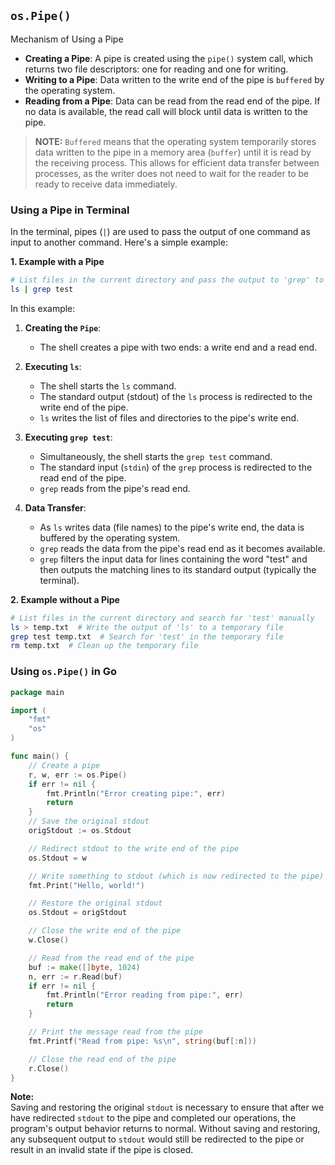 ## `os.Pipe()`

Mechanism of Using a Pipe

- **Creating a Pipe**: A pipe is created using the `pipe()` system call, which returns two file descriptors: one for reading and one for writing.
- **Writing to a Pipe**: Data written to the write end of the pipe is `buffered` by the operating system.
- **Reading from a Pipe**: Data can be read from the read end of the pipe. If no data is available, the read call will block until data is written to the pipe.


> **NOTE:**  `Buffered` means that the operating system temporarily stores data written to the pipe in a memory area (`buffer`) until it is read by the receiving process. This allows for efficient data transfer between processes, as the writer does not need to wait for the reader to be ready to receive data immediately.


### Using a Pipe in Terminal

In the terminal, pipes (`|`) are used to pass the output of one command as input to another command. Here's a simple example:

**1. Example with a Pipe**

```sh
# List files in the current directory and pass the output to 'grep' to search for files containing 'test'
ls | grep test
```

In this example: 

1. **Creating the `Pipe`**:
    - The shell creates a pipe with two ends: a write end and a read end.

2. **Executing `ls`**:
    - The shell starts the `ls` command.
    - The standard output (stdout) of the `ls` process is redirected to the write end of the pipe.
    - `ls` writes the list of files and directories to the pipe's write end.

3. **Executing `grep test`**:
    - Simultaneously, the shell starts the `grep test` command.
    - The standard input (`stdin`) of the `grep` process is redirected to the read end of the pipe.
    - `grep` reads from the pipe's read end.

4. **Data Transfer**:
    - As `ls` writes data (file names) to the pipe's write end, the data is buffered by the operating system.
    - `grep` reads the data from the pipe's read end as it becomes available.
    - `grep` filters the input data for lines containing the word "test" and then outputs the matching lines to its standard output (typically the terminal).


**2. Example without a Pipe**

```sh
# List files in the current directory and search for 'test' manually
ls > temp.txt  # Write the output of 'ls' to a temporary file
grep test temp.txt  # Search for 'test' in the temporary file
rm temp.txt  # Clean up the temporary file
```

### Using `os.Pipe()` in Go


```go
package main

import (
	"fmt"
	"os"
)

func main() {
	// Create a pipe
	r, w, err := os.Pipe()
	if err != nil {
		fmt.Println("Error creating pipe:", err)
		return
	}
	// Save the original stdout
	origStdout := os.Stdout

	// Redirect stdout to the write end of the pipe
	os.Stdout = w

	// Write something to stdout (which is now redirected to the pipe)
	fmt.Print("Hello, world!")

	// Restore the original stdout
	os.Stdout = origStdout

	// Close the write end of the pipe
	w.Close()

	// Read from the read end of the pipe
	buf := make([]byte, 1024)
	n, err := r.Read(buf)
	if err != nil {
		fmt.Println("Error reading from pipe:", err)
		return
	}

	// Print the message read from the pipe
	fmt.Printf("Read from pipe: %s\n", string(buf[:n]))

	// Close the read end of the pipe
	r.Close()
}
```

**Note:**  
Saving and restoring the original `stdout` is necessary to ensure that after we have redirected `stdout` to the pipe and completed our operations, the program's output behavior returns to normal. Without saving and restoring, any subsequent output to `stdout` would still be redirected to the pipe or result in an invalid state if the pipe is closed.
